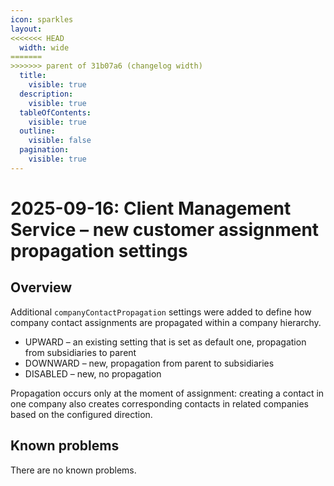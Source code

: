 ```yaml
---
icon: sparkles
layout:
<<<<<<< HEAD
  width: wide
=======
>>>>>>> parent of 31b07a6 (changelog width)
  title:
    visible: true
  description:
    visible: true
  tableOfContents:
    visible: true
  outline:
    visible: false
  pagination:
    visible: true
---
```


# 2025-09-16: Client Management Service – new customer assignment propagation settings

## Overview

Additional `companyContactPropagation` settings were added to define how company contact assignments are propagated within a company hierarchy.

* UPWARD – an existing setting that is set as default one, propagation from subsidiaries to parent
* DOWNWARD – new, propagation from parent to subsidiaries
* DISABLED – new, no propagation

Propagation occurs only at the moment of assignment: creating a contact in one company also creates corresponding contacts in related companies based on the configured direction.

## Known problems

There are no known problems.


